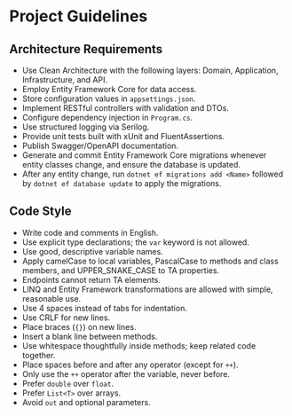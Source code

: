 # Project Guidelines

## Architecture Requirements
- Use Clean Architecture with the following layers: Domain, Application, Infrastructure, and API.
- Employ Entity Framework Core for data access.
- Store configuration values in `appsettings.json`.
- Implement RESTful controllers with validation and DTOs.
- Configure dependency injection in `Program.cs`.
- Use structured logging via Serilog.
- Provide unit tests built with xUnit and FluentAssertions.
- Publish Swagger/OpenAPI documentation.
- Generate and commit Entity Framework Core migrations whenever entity classes change, and ensure the database is updated.
- After any entity change, run `dotnet ef migrations add <Name>` followed by `dotnet ef database update` to apply the migrations.

## Code Style
- Write code and comments in English.
- Use explicit type declarations; the `var` keyword is not allowed.
- Use good, descriptive variable names.
- Apply camelCase to local variables, PascalCase to methods and class members, and UPPER_SNAKE_CASE to TA properties.
- Endpoints cannot return TA elements.
- LINQ and Entity Framework transformations are allowed with simple, reasonable use.
- Use 4 spaces instead of tabs for indentation.
- Use CRLF for new lines.
- Place braces (`{}`) on new lines.
- Insert a blank line between methods.
- Use whitespace thoughtfully inside methods; keep related code together.
- Place spaces before and after any operator (except for `++`).
- Only use the `++` operator after the variable, never before.
- Prefer `double` over `float`.
- Prefer `List<T>` over arrays.
- Avoid `out` and optional parameters.
